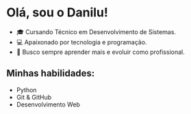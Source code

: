# Olá, sou o Danilu!

- 🎓 Cursando Técnico em Desenvolvimento de Sistemas.
- 💻 Apaixonado por tecnologia e programação.
- 🚀 Busco sempre aprender mais e evoluir como profissional.

## Minhas habilidades:
- Python
- Git & GitHub
- Desenvolvimento Web